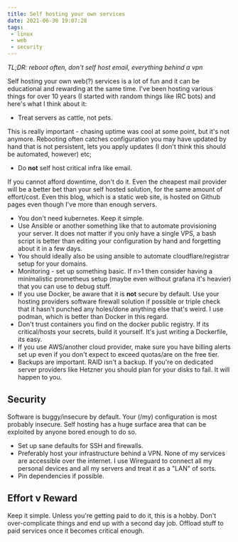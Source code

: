 ```yaml
---
title: Self hosting your own services
date: 2021-06-30 19:07:28
tags:
 - linux
 - web
 - security
---
```


_TL;DR: reboot often, don't self host email, everything behind a vpn_

Self hosting your own web(?) services is a lot of fun and it can be educational
and rewarding at the same time. I've been hosting various things for over 10
years (I started with random things like IRC bots) and here's what I think about
it:

- Treat servers as cattle, not pets.

This is really important - chasing uptime was cool at some point, but it's not
anymore. Rebooting often catches configuration you may have updated by hand that
is not persistent, lets you apply updates (I don't think this should be
automated, however) etc;

- Do **not** self host critical infra like email.

If you cannot afford downtime, don't do it. Even the cheapest mail provider will
be a better bet than your self hosted solution, for the same amount of
effort/cost. Even this blog, which is a static web site, is hosted on Github
pages even though I've more than enough servers.

- You don't need kubernetes. Keep it simple.
- Use Ansible or another something like that to automate provisioning your
server. It does not matter if you only have a single VPS, a bash script is
better than editing your configuration by hand and forgetting about it in a few
days.
- You should ideally also be using ansible to automate cloudflare/registrar
setup for your domains.
- Monitoring - set up something basic. If n>1 then consider having a
minimalistic prometheus setup (maybe even without grafana it's heavier) that you
can use to debug stuff.
- If you use Docker, be aware that it is **not** secure by default. Use your
hosting providers software firewall solution if possible or triple check that it
hasn't punched any holes/done anything else that's weird. I use podman, which is
better than Docker in this regard.
- Don't trust containers you find on the docker public registry. If its
critical/hosts your secrets, build it yourself. It's just writing a Dockerfile,
  its easy.
- If you use AWS/another cloud provider, make sure you have billing alerts set
up even if you don't expect to exceed quotas/are on the free tier.
- Backups are important. RAID isn't a backup. If you're on dedicated
server providers like Hetzner you should plan for your disks to fail. It will
happen to you.

Security
--------

Software is buggy/insecure by default. Your (/my) configuration is most probably
insecure. Self hosting has a huge surface area that can be exploited by anyone
bored enough to do so.

- Set up sane defaults for SSH and firewalls.
- Preferably host your infrastructure behind a VPN. None of my services are
accessible over the internet. I use Wireguard to connect all my personal devices
and all my servers and treat it as a "LAN" of sorts.
- Pin dependencies if possible.

Effort v Reward
---------------

Keep it simple. Unless you're getting paid to do it, this is a hobby. Don't
over-complicate things and end up with a second day job. Offload stuff to paid
services once it becomes critical enough.
